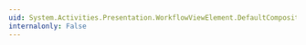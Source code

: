 ```yaml
---
uid: System.Activities.Presentation.WorkflowViewElement.DefaultCompositeView
internalonly: False
---
```

